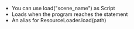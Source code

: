 - You can use load("scene_name") as Script
- Loads when the program reaches the statement
- An alias for ResourceLoader.load(path)